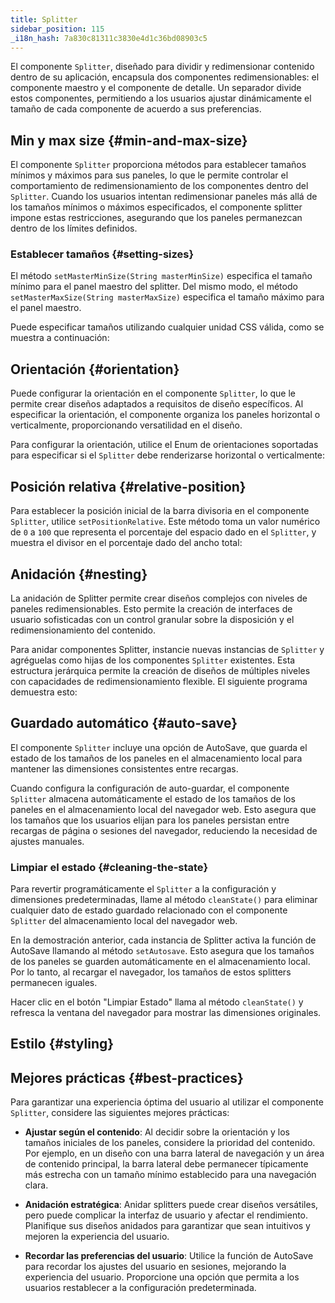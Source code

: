 ```yaml
---
title: Splitter
sidebar_position: 115
_i18n_hash: 7a830c81311c3830e4d1c36bd08903c5
---
```

<DocChip chip='shadow' />
<DocChip chip='name' label="dwc-splitter" />
<DocChip chip='since' label='24.00' />
<JavadocLink type="splitter" location="com/webforj/component/layout/splitter/Splitter" top='true'/>

El componente `Splitter`, diseñado para dividir y redimensionar contenido dentro de su aplicación, encapsula dos componentes redimensionables: el componente maestro y el componente de detalle. Un separador divide estos componentes, permitiendo a los usuarios ajustar dinámicamente el tamaño de cada componente de acuerdo a sus preferencias.

<ComponentDemo 
path='/webforj/splitterbasic?' 
javaE='https://raw.githubusercontent.com/webforj/webforj-documentation/refs/heads/main/src/main/java/com/webforj/samples/views/splitter/SplitterBasicView.java'
height='300px'
/>

## Min y max size {#min-and-max-size}

El componente `Splitter` proporciona métodos para establecer tamaños mínimos y máximos para sus paneles, lo que le permite controlar el comportamiento de redimensionamiento de los componentes dentro del `Splitter`. Cuando los usuarios intentan redimensionar paneles más allá de los tamaños mínimos o máximos especificados, el componente splitter impone estas restricciones, asegurando que los paneles permanezcan dentro de los límites definidos.

### Establecer tamaños {#setting-sizes}

El método `setMasterMinSize(String masterMinSize)` especifica el tamaño mínimo para el panel maestro del splitter. Del mismo modo, el método `setMasterMaxSize(String masterMaxSize)` especifica el tamaño máximo para el panel maestro.

Puede especificar tamaños utilizando cualquier unidad CSS válida, como se muestra a continuación:

<ComponentDemo 
path='/webforj/splitterminmax?' 
javaE='https://raw.githubusercontent.com/webforj/webforj-documentation/refs/heads/main/src/main/java/com/webforj/samples/views/splitter/SplitterMinMaxView.java'
height='300px'
/>

## Orientación {#orientation}

Puede configurar la orientación en el componente `Splitter`, lo que le permite crear diseños adaptados a requisitos de diseño específicos. Al especificar la orientación, el componente organiza los paneles horizontal o verticalmente, proporcionando versatilidad en el diseño.

Para configurar la orientación, utilice el Enum de orientaciones soportadas para especificar si el `Splitter` debe renderizarse horizontal o verticalmente:

<ComponentDemo 
path='/webforj/splitterorientation?' 
javaE='https://raw.githubusercontent.com/webforj/webforj-documentation/refs/heads/main/src/main/java/com/webforj/samples/views/splitter/SplitterOrientationView.java'
height='300px'
/>

## Posición relativa {#relative-position}

Para establecer la posición inicial de la barra divisoria en el componente `Splitter`, utilice `setPositionRelative`. Este método toma un valor numérico de `0` a `100` que representa el porcentaje del espacio dado en el `Splitter`, y muestra el divisor en el porcentaje dado del ancho total:

<ComponentDemo 
path='/webforj/splitterposition?' 
javaE='https://raw.githubusercontent.com/webforj/webforj-documentation/refs/heads/main/src/main/java/com/webforj/samples/views/splitter/SplitterPositionView.java'
height='300px'
/>

## Anidación {#nesting}

La anidación de Splitter permite crear diseños complejos con niveles de paneles redimensionables. Esto permite la creación de interfaces de usuario sofisticadas con un control granular sobre la disposición y el redimensionamiento del contenido.

Para anidar componentes Splitter, instancie nuevas instancias de `Splitter` y agréguelas como hijas de los componentes `Splitter` existentes. Esta estructura jerárquica permite la creación de diseños de múltiples niveles con capacidades de redimensionamiento flexible. El siguiente programa demuestra esto:

<ComponentDemo 
path='/webforj/splitternested?' 
javaE='https://raw.githubusercontent.com/webforj/webforj-documentation/refs/heads/main/src/main/java/com/webforj/samples/views/splitter/SplitterNestedView.java'
height='300px'
/>

## Guardado automático {#auto-save}

El componente `Splitter` incluye una opción de AutoSave, que guarda el estado de los tamaños de los paneles en el almacenamiento local para mantener las dimensiones consistentes entre recargas.

Cuando configura la configuración de auto-guardar, el componente `Splitter` almacena automáticamente el estado de los tamaños de los paneles en el almacenamiento local del navegador web. Esto asegura que los tamaños que los usuarios elijan para los paneles persistan entre recargas de página o sesiones del navegador, reduciendo la necesidad de ajustes manuales.

### Limpiar el estado {#cleaning-the-state}

Para revertir programáticamente el `Splitter` a la configuración y dimensiones predeterminadas, llame al método `cleanState()` para eliminar cualquier dato de estado guardado relacionado con el componente `Splitter` del almacenamiento local del navegador web.

<ComponentDemo 
path='/webforj/splitterautosave?' 
javaE='https://raw.githubusercontent.com/webforj/webforj-documentation/refs/heads/main/src/main/java/com/webforj/samples/views/splitter/SplitterAutoSaveView.java'
height='400px'
/>

En la demostración anterior, cada instancia de Splitter activa la función de AutoSave llamando al método `setAutosave`. Esto asegura que los tamaños de los paneles se guarden automáticamente en el almacenamiento local. Por lo tanto, al recargar el navegador, los tamaños de estos splitters permanecen iguales.

Hacer clic en el botón "Limpiar Estado" llama al método `cleanState()` y refresca la ventana del navegador para mostrar las dimensiones originales.

## Estilo {#styling}

<TableBuilder name="Splitter" />

## Mejores prácticas {#best-practices}

Para garantizar una experiencia óptima del usuario al utilizar el componente `Splitter`, considere las siguientes mejores prácticas:

- **Ajustar según el contenido**: Al decidir sobre la orientación y los tamaños iniciales de los paneles, considere la prioridad del contenido. Por ejemplo, en un diseño con una barra lateral de navegación y un área de contenido principal, la barra lateral debe permanecer típicamente más estrecha con un tamaño mínimo establecido para una navegación clara.

- **Anidación estratégica**: Anidar splitters puede crear diseños versátiles, pero puede complicar la interfaz de usuario y afectar el rendimiento. Planifique sus diseños anidados para garantizar que sean intuitivos y mejoren la experiencia del usuario.

- **Recordar las preferencias del usuario**: Utilice la función de AutoSave para recordar los ajustes del usuario en sesiones, mejorando la experiencia del usuario. Proporcione una opción que permita a los usuarios restablecer a la configuración predeterminada.
